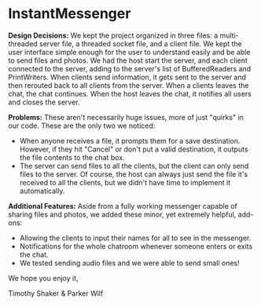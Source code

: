 # InstantMessenger

**Design Decisions:** We kept the project organized in three files: a multi-threaded server file, a threaded socket file, and a client file.
We kept the user interface simple enough for the user to understand easily and be able to send files and photos.
We had the host start the server, and each client connected to the server, adding to the server's list of BufferedReaders and PrintWriters.
When clients send information, it gets sent to the server and then rerouted back to all clients from the server.
When a clients leaves the chat, the chat continues. When the host leaves the chat, it notifies all users and closes the server.

**Problems:** These aren't necessarily huge issues, more of just "quirks" in our code. These are the only two we noticed:
* When anyone receives a file, it prompts them for a save destination.
However, if they hit "Cancel" or don't put a valid destination, it outputs the file contents to the chat box.
* The server can send files to all the clients, but the client can only send files to the server.
Of course, the host can always just send the file it's received to all the clients, but we didn't have time to implement it automatically.

**Additional Features:** Aside from a fully working messenger capable of sharing files and photos,
we added these minor, yet extremely helpful, add-ons:
* Allowing the clients to input their names for all to see in the messenger.
* Notifications for the whole chatroom whenever someone enters or exits the chat.
* We tested sending audio files and we were able to send small ones!

We hope you enjoy it,

Timothy Shaker & Parker Wilf
